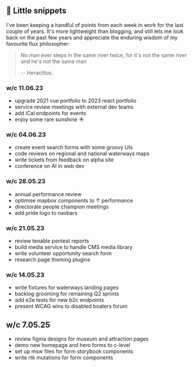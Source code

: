 ## 📅 Little snippets

I've been keeping a handful of points from each week in work for the last couple of years. It's more lightweight than blogging, and still lets me look back on the past few years and appreciate the enduring wisdom of my favourite flux philosopher:

> No man ever steps in the same river twice, for it's not the same river and he's not the same man
>
> -- Heraclitus.

### w/c 11.06.23
- upgrade 2021 vue portfolio to 2023 react portfolio
- service review meetings with external dev teams
- add iCal endpoints for events
- enjoy some rare sunshine ☀️

### w/c 04.06.23
- create event search forms with some groovy UIs
- code reviews on regional and national waterways maps
- write tickets from feedback on alpha site
- conference on AI in web dev

### w/c 28.05.23
- annual performance review
- optimise mapbox components to ↑ performance
- directorate people champion meetings
- add pride logo to navbars

### w/c 21.05.23
- review tenable pentest reports
- build media service to handle CMS media library
- write volunteer opportunity search form
- research page theming plugins

### w/c 14.05.23
- write fixtures for waterways landing pages
- backlog grooming for remaining Q2 sprints
- add e2e tests for new b2c endpoints
- present WCAG wins to disabled boaters forum

## w/c 7.05.25
- review figma designs for museum and attraction pages
- demo new homepage and hero forms to c-level
- set up msw files for form storybook components
- write rtk mutations for form components